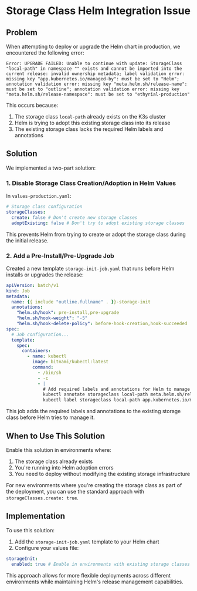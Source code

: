 # Storage Class Helm Integration Issue

## Problem

When attempting to deploy or upgrade the Helm chart in production, we encountered the following error:

```
Error: UPGRADE FAILED: Unable to continue with update: StorageClass "local-path" in namespace "" exists and cannot be imported into the current release: invalid ownership metadata; label validation error: missing key "app.kubernetes.io/managed-by": must be set to "Helm"; annotation validation error: missing key "meta.helm.sh/release-name": must be set to "outline"; annotation validation error: missing key "meta.helm.sh/release-namespace": must be set to "ethyrial-production"
```

This occurs because:

1. The storage class `local-path` already exists on the K3s cluster
2. Helm is trying to adopt this existing storage class into its release
3. The existing storage class lacks the required Helm labels and annotations

## Solution

We implemented a two-part solution:

### 1. Disable Storage Class Creation/Adoption in Helm Values

In `values-production.yaml`:

```yaml
# Storage class configuration
storageClasses:
  create: false # Don't create new storage classes
  adoptExisting: false # Don't try to adopt existing storage classes
```

This prevents Helm from trying to create or adopt the storage class during the initial release.

### 2. Add a Pre-Install/Pre-Upgrade Job

Created a new template `storage-init-job.yaml` that runs before Helm installs or upgrades the release:

```yaml
apiVersion: batch/v1
kind: Job
metadata:
  name: {{ include "outline.fullname" . }}-storage-init
  annotations:
    "helm.sh/hook": pre-install,pre-upgrade
    "helm.sh/hook-weight": "-5"
    "helm.sh/hook-delete-policy": before-hook-creation,hook-succeeded
spec:
  # Job configuration...
  template:
    spec:
      containers:
        - name: kubectl
          image: bitnami/kubectl:latest
          command:
            - /bin/sh
            - -c
            - |
              # Add required labels and annotations for Helm to manage the storage class
              kubectl annotate storageclass local-path meta.helm.sh/release-name={{ .Release.Name }} meta.helm.sh/release-namespace={{ .Release.Namespace }} --overwrite
              kubectl label storageclass local-path app.kubernetes.io/managed-by=Helm --overwrite
```

This job adds the required labels and annotations to the existing storage class before Helm tries to manage it.

## When to Use This Solution

Enable this solution in environments where:

1. The storage class already exists
2. You're running into Helm adoption errors
3. You need to deploy without modifying the existing storage infrastructure

For new environments where you're creating the storage class as part of the deployment, you can use the standard approach with `storageClasses.create: true`.

## Implementation

To use this solution:

1. Add the `storage-init-job.yaml` template to your Helm chart
2. Configure your values file:

```yaml
storageInit:
  enabled: true # Enable in environments with existing storage classes
```

This approach allows for more flexible deployments across different environments while maintaining Helm's release management capabilities.
